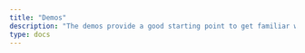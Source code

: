 ```yaml
---
title: "Demos"
description: "The demos provide a good starting point to get familiar with OSM's features."
type: docs
---
```

